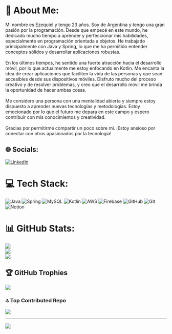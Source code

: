 # 💫 About Me:
Mi nombre es Ezequiel y tengo 23 años. Soy de Argentina y tengo una gran pasión por la programación. Desde que empecé en este mundo, he dedicado mucho tiempo a aprender y perfeccionar mis habilidades, especialmente en programación orientada a objetos. He trabajado principalmente con Java y Spring, lo que me ha permitido entender conceptos sólidos y desarrollar aplicaciones robustas.<br><br>En los últimos tiempos, he sentido una fuerte atracción hacia el desarrollo móvil, por lo que actualmente me estoy enfocando en Kotlin. Me encanta la idea de crear aplicaciones que faciliten la vida de las personas y que sean accesibles desde sus dispositivos móviles. Disfruto mucho del proceso creativo y de resolver problemas, y creo que el desarrollo móvil me brinda la oportunidad de hacer ambas cosas.<br><br>Me considero una persona con una mentalidad abierta y siempre estoy dispuesto a aprender nuevas tecnologías y metodologías. Estoy emocionado por lo que el futuro me depara en este campo y espero contribuir con mis conocimientos y creatividad. <br><br>Gracias por permitirme compartir un poco sobre mí. ¡Estoy ansioso por conectar con otros apasionados por la tecnología!


## 🌐 Socials:
[![LinkedIn](https://img.shields.io/badge/LinkedIn-%230077B5.svg?logo=linkedin&logoColor=white)](https://linkedin.com/in/www.linkedin.com/in/agustin-fernandez-6a8312329) 

# 💻 Tech Stack:
![Java](https://img.shields.io/badge/java-%23ED8B00.svg?style=for-the-badge&logo=openjdk&logoColor=white) ![Spring](https://img.shields.io/badge/spring-%236DB33F.svg?style=for-the-badge&logo=spring&logoColor=white) ![MySQL](https://img.shields.io/badge/mysql-4479A1.svg?style=for-the-badge&logo=mysql&logoColor=white) ![Kotlin](https://img.shields.io/badge/kotlin-%237F52FF.svg?style=for-the-badge&logo=kotlin&logoColor=white) ![AWS](https://img.shields.io/badge/AWS-%23FF9900.svg?style=for-the-badge&logo=amazon-aws&logoColor=white) ![Firebase](https://img.shields.io/badge/firebase-%23039BE5.svg?style=for-the-badge&logo=firebase) ![GitHub](https://img.shields.io/badge/github-%23121011.svg?style=for-the-badge&logo=github&logoColor=white) ![Git](https://img.shields.io/badge/git-%23F05033.svg?style=for-the-badge&logo=git&logoColor=white) ![Notion](https://img.shields.io/badge/Notion-%23000000.svg?style=for-the-badge&logo=notion&logoColor=white)
# 📊 GitHub Stats:
![](https://github-readme-stats.vercel.app/api?username=EzeDevs&theme=one_dark_pro&hide_border=false&include_all_commits=false&count_private=false)<br/>
![](https://nirzak-streak-stats.vercel.app/?user=EzeDevs&theme=one_dark_pro&hide_border=false)<br/>
![](https://github-readme-stats.vercel.app/api/top-langs/?username=EzeDevs&theme=one_dark_pro&hide_border=false&include_all_commits=false&count_private=false&layout=compact)

## 🏆 GitHub Trophies
![](https://github-profile-trophy.vercel.app/?username=EzeDevs&theme=one_dark_pro&no-frame=false&no-bg=true&margin-w=4)

### 🔝 Top Contributed Repo
![](https://github-contributor-stats.vercel.app/api?username=EzeDevs&limit=5&theme=dark&combine_all_yearly_contributions=true)

---
[![](https://visitcount.itsvg.in/api?id=EzeDevs&icon=0&color=11)](https://visitcount.itsvg.in)

<!-- Proudly created with GPRM ( https://gprm.itsvg.in ) -->
